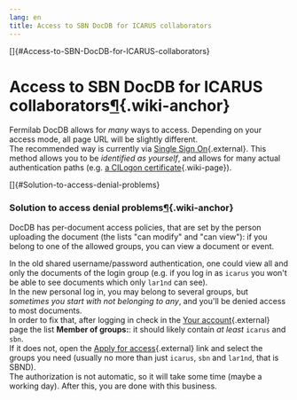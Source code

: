 ```yaml
---
lang: en
title: Access to SBN DocDB for ICARUS collaborators
---
```


[]{#Access-to-SBN-DocDB-for-ICARUS-collaborators}

Access to SBN DocDB for ICARUS collaborators[¶](#Access-to-SBN-DocDB-for-ICARUS-collaborators){.wiki-anchor}
============================================================================================================

Fermilab DocDB allows for *many* ways to access. Depending on your
access mode, all page URL will be slightly different.\
The recommended way is currently via [Single Sign
On](https://sbn-docdb.fnal.gov/cgi-bin/sso/DocumentDatabase "SSO"){.external}.
This method allows you to be *identified as yourself*, and allows for
many actual authentication paths (e.g. [a CILogon
certificate](Setting_up_access_with_CILogon_certificate.html){.wiki-page}).

[]{#Solution-to-access-denial-problems}

### Solution to access denial problems[¶](#Solution-to-access-denial-problems){.wiki-anchor}

DocDB has per-document access policies, that are set by the person
uploading the document (the lists \"can modify\" and \"can view\"): if
you belong to one of the allowed groups, you can view a document or
event.

In the old shared username/password authentication, one could view all
and only the documents of the login group (e.g. if you log in as
`icarus` you won\'t be able to see documents which only `lar1nd` can
see).\
In the new personal log in, you may belong to several groups, but
*sometimes you start with not belonging to any*, and you\'ll be denied
access to most documents.\
In order to fix that, after logging in check in the [Your
account](https://sbn-docdb.fnal.gov/cgi-bin/sso/SelectEmailPrefs){.external}
page the list **Member of groups:**: it should likely contain *at least*
`icarus` and `sbn`.\
If it does not, open the [Apply for
access](https://sbn-docdb.fnal.gov/cgi-bin/sso/CertificateApplyForm){.external}
link and select the groups you need (usually no more than just `icarus`,
`sbn` and `lar1nd`, that is SBND).\
The authorization is not automatic, so it will take some time (maybe a
working day). After this, you are done with this business.
